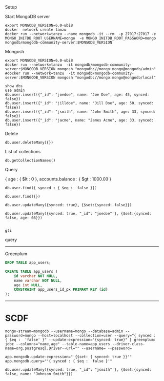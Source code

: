 Setup

Start MongoDB server

```shell
export MONGODB_VERSION=6.0-ubi8
docker  network create tanzu
docker run --network=tanzu --name mongodb -it --rm  -p 27017:27017 -e MONGO_INITDB_ROOT_USERNAME=mongo  -e MONGO_INITDB_ROOT_PASSWORD=mongo mongodb/mongodb-community-server:$MONGODB_VERSION
```


Mongosh

```shell
export MONGODB_VERSION=6.0-ubi8
docker run --network=tanzu  -it mongodb/mongodb-community-server:$MONGODB_VERSION mongosh "mongodb://mongo:mongo@mongodb/admin"
#docker run --network=tanzu  -it mongodb/mongodb-community-server:$MONGODB_VERSION mongosh "mongodb://mongo:mongo@mongodb/local"
```


```shell
show dbs
use admin
db.user.insert({"_id": "joedoe", name: "Joe Doe", age: 45, synced: false})
db.user.insert({"_id": "jilldoe", name: "Jill Doe", age: 50, synced: false})
db.user.insert({"_id": "jsmith", name: "John Smith", age: 33, synced: false})
db.user.insert({"_id": "jacme", name: "James Acme", age: 33, synced: false})
```

Delete

```shell
db.user.deleteMany({})
```

List of collections
```shell
db.getCollectionNames()
```

Query

{ age : { $lt : 0 }, accounts.balance : { $gt : 1000.00 }

```shell
db.user.find({ synced : { $eq :  false }})
```

```shell
db.user.find({})
```


```shell
db.user.updateMany({synced: true}, {$set:{synced: false}})  
```


```shell
db.user.updateMany({synced: true, "_id": "joedoe" }, {$set:{synced: false, age: 66}})  
```

```shell

gti 
```

query


------------------------

Greenplum

```sql
DROP TABLE app_users;

CREATE TABLE app_users (
	id varchar NOT NULL,
	name varchar NOT NULL,
	age int NULL,
	CONSTRAINT app_users_id_pk PRIMARY KEY (id)
);
```

---------
# SCDF



```shell
mongo-stream=mongodb --username=mongo --database=admin --password=mongo --host=localhost --collection=user --query="{ synced : { $eq :  'false' }" --update-expression="{synced: true}" | greenplum: jdbc --columns="name,age" --table-name=app_users --driver-class-name=org.postgresql.Driver--url="" --username= --password=
```

```properties
app.mongodb.update-expression="'{$set: { synced: true }}'"
app.mongodb.query="'{ synced : { $eq :  false }'"
```


```shell
db.user.updateMany({synced: true, "_id": "jsmith" }, {$set:{synced: false, name: "Johnson Smith"}})  
```
